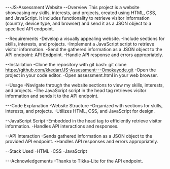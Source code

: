 ---JS-Assessment Website
--Overview
This project is a website showcasing my skills, interests, and projects, created using HTML, CSS, and JavaScript. It includes functionality to retrieve visitor information (country, device type, and browser) and send it as a JSON object to a specified API endpoint.

--Requirements
-Develop a visually appealing website.
-Include sections for skills, interests, and projects.
-Implement a JavaScript script to retrieve visitor information.
-Send the gathered information as a JSON object to the API endpoint: API Endpoint.
-Handle API response and errors appropriately.

--Installation
-Clone the repository with git bash: git clone https://github.com/kkedarr/JS-Assessment---Omokayode.git
-Open the project in your code editor.
-Open assessment.html in your web browser.

--Usage
-Navigate through the website sections to view my skills, interests, and projects.
-The JavaScript script in the head tag retrieves visitor information and sends it to the API endpoint.

---Code Explanation
-Website Structure
-Organized with sections for skills, interests, and projects.
-Utilizes HTML, CSS, and JavaScript for design.

--JavaScript Script
-Embedded in the head tag to efficiently retrieve visitor information.
-Handles API interactions and responses.

--API Interaction
-Sends gathered information as a JSON object to the provided API endpoint.
-Handles API responses and errors appropriately.

--Stack Used
-HTML
-CSS
-JavaScript

---Acknowledgements
-Thanks to Tikka-Lite for the API endpoint.
